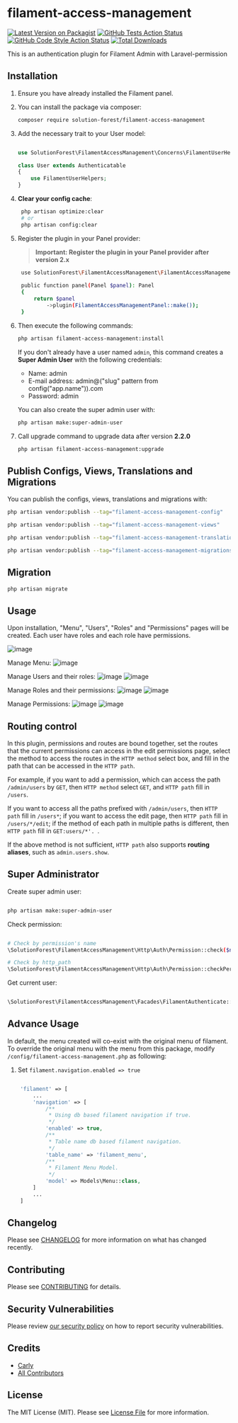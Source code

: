 
# filament-access-management

[![Latest Version on Packagist](https://img.shields.io/packagist/v/solution-forest/filament-access-management.svg?style=flat-square)](https://packagist.org/packages/solution-forest/filament-access-management)
[![GitHub Tests Action Status](https://img.shields.io/github/workflow/status/solution-forest/filament-access-management/run-tests?label=tests)](https://github.com/solution-forest/filament-access-management/actions?query=workflow%3Arun-tests+branch%3Amain)
[![GitHub Code Style Action Status](https://img.shields.io/github/workflow/status/solution-forest/filament-access-management/Check%20&%20fix%20styling?label=code%20style)](https://github.com/solution-forest/filament-access-management/actions?query=workflow%3A"Check+%26+fix+styling"+branch%3Amain)
[![Total Downloads](https://img.shields.io/packagist/dt/solution-forest/filament-access-management.svg?style=flat-square)](https://packagist.org/packages/solution-forest/filament-access-management)


This is an authentication plugin for Filament Admin with Laravel-permission

## Installation

1. Ensure you have already installed the Filament panel.
2. You can install the package via composer:
    ```bash
    composer require solution-forest/filament-access-management
    ```
    
3. Add the necessary trait to your User model:

    ```php

    use SolutionForest\FilamentAccessManagement\Concerns\FilamentUserHelpers;

    class User extends Authenticatable
    {
        use FilamentUserHelpers;
    }
    ```
    
4. **Clear your config cache**:
   ```bash
    php artisan optimize:clear
    # or
    php artisan config:clear
   ```

5. Register the plugin in your Panel provider:
   > **Important:  Register the plugin in your Panel provider after version 2.x**
   ``` bash
    use SolutionForest\FilamentAccessManagement\FilamentAccessManagementPanel;
 
    public function panel(Panel $panel): Panel
    {
        return $panel
            ->plugin(FilamentAccessManagementPanel::make());
    }
   ```

6. Then execute the following commands:
   ```bash
   php artisan filament-access-management:install
   ```
   If you don't already have a user named `admin`, this command creates a **Super Admin User** with the following credentials:

    - Name: admin
    - E-mail address: admin@("slug" pattern from config("app.name")).com
    - Password: admin

    You can also create the super admin user with:

    ```bash
    php artisan make:super-admin-user
    ```

6. Call upgrade command to upgrade data after version **2.2.0**
    ```bash
    php artisan filament-access-management:upgrade
    ```


## Publish Configs, Views, Translations and Migrations

You can publish the configs, views, translations and migrations with:

```bash
php artisan vendor:publish --tag="filament-access-management-config"

php artisan vendor:publish --tag="filament-access-management-views"

php artisan vendor:publish --tag="filament-access-management-translations"

php artisan vendor:publish --tag="filament-access-management-migrations"
```

## Migration

```bash
php artisan migrate
```

## Usage

Upon installation, "Menu", "Users", "Roles" and "Permissions" pages will be created. Each user have roles and each role have permissions.

![image](https://user-images.githubusercontent.com/73818060/232434966-91ab94fe-620a-4894-8632-dbe5e535e5ae.png)

Manage Menu:
![image](https://user-images.githubusercontent.com/73818060/232438118-0b4089e7-4ff0-40b8-93b1-c6d4c089ef14.png)

Manage Users and their roles:
![image](https://user-images.githubusercontent.com/73818060/232437828-73039db1-8976-4a23-a14d-2943d9495a47.png)
![image](https://user-images.githubusercontent.com/73818060/232437890-2db887e1-dcbb-4d96-b072-365720be66d7.png)

Manage Roles and their permissions:
![image](https://user-images.githubusercontent.com/73818060/232438496-002b56d6-db98-4672-82cc-efcfc06fba9e.png)
![image](https://user-images.githubusercontent.com/73818060/232438548-29b655bc-d683-4924-90b7-6ba25991d7ff.png)

Manage Permissions:
![image](https://user-images.githubusercontent.com/73818060/232438632-e5d9a5e5-7ef5-4ca5-a330-37948acd9748.png)
![image](https://user-images.githubusercontent.com/73818060/232438719-fc2bca0b-7233-4aae-bf87-9c1d8524e42d.png)

## Routing control

In this plugin, permissions and routes are bound together, set the routes that the current permissions can access in the edit permissions page, select the method to access the routes in the `HTTP method` select box, and fill in the path that can be accessed in the `HTTP path`.

For example, if you want to add a permission, which can access the path `/admin/users` by `GET`, then `HTTP method` select `GET`, and `HTTP path` fill in `/users`.


If you want to access all the paths prefixed with `/admin/users`, then `HTTP path` fill in `/users*`; if you want to access the edit page, then `HTTP path` fill in `/users/*/edit`; if the method of each path in multiple paths is different, then `HTTP path` fill in `GET:users/*'. `.


If the above method is not sufficient, `HTTP path` also supports **routing aliases**, such as `admin.users.show`.

## Super Administrator

Create super admin user:

```bash

php artisan make:super-admin-user

```

Check permission:
```bash

# Check by permission's name
\SolutionForest\FilamentAccessManagement\Http\Auth\Permission::check($name)

# Check by http_path
\SolutionForest\FilamentAccessManagement\Http\Auth\Permission::checkPermission($path)

```

Get current user:
``` bash

\SolutionForest\FilamentAccessManagement\Facades\FilamentAuthenticate::user();

```

## Advance Usage

In default, the menu created will co-exist with the original menu of filament. To override the original menu with the menu from this package, modify `/config/filament-access-management.php` as following:

1. Set ```filament.navigation.enabled => true```

``` php

    'filament' => [
        ...
        'navigation' => [
            /**
             * Using db based filament navigation if true.
             */
            'enabled' => true,
            /**
             * Table name db based filament navigation.
             */
            'table_name' => 'filament_menu',
            /**
             * Filament Menu Model.
             */
            'model' => Models\Menu::class,
        ]
        ...
    ]

```

## Changelog

Please see [CHANGELOG](CHANGELOG.md) for more information on what has changed recently.

## Contributing

Please see [CONTRIBUTING](.github/CONTRIBUTING.md) for details.

## Security Vulnerabilities

Please review [our security policy](../../security/policy) on how to report security vulnerabilities.

## Credits

- [Carly](https://github.com/n/a)
- [All Contributors](../../contributors)

## License

The MIT License (MIT). Please see [License File](LICENSE.md) for more information.
